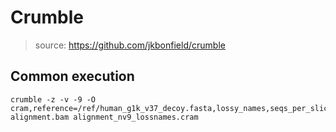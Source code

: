 # Crumble

> source: https://github.com/jkbonfield/crumble

## Common execution

```
crumble -z -v -9 -O cram,reference=/ref/human_g1k_v37_decoy.fasta,lossy_names,seqs_per_slice=100000,nthreads=4 alignment.bam alignment_nv9_lossnames.cram
```
